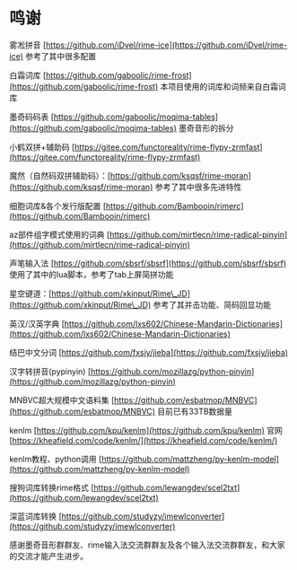 # 鸣谢

雾凇拼音 [https://github.com/iDvel/rime-ice](https://github.com/iDvel/rime-ice) 参考了其中很多配置

白霜词库 [https://github.com/gaboolic/rime-frost](https://github.com/gaboolic/rime-frost) 本项目使用的词库和词频来自白霜词库

墨奇码码表 [https://github.com/gaboolic/moqima-tables](https://github.com/gaboolic/moqima-tables) 墨奇音形的拆分

小鹤双拼+辅助码 [https://gitee.com/functoreality/rime-flypy-zrmfast](https://gitee.com/functoreality/rime-flypy-zrmfast)

魔然（自然码双拼辅助码）：[https://github.com/ksqsf/rime-moran](https://github.com/ksqsf/rime-moran) 参考了其中很多先进特性

细胞词库&各个发行版配置 [https://github.com/Bambooin/rimerc](https://github.com/Bambooin/rimerc)

az部件组字模式使用的词典 [https://github.com/mirtlecn/rime-radical-pinyin](https://github.com/mirtlecn/rime-radical-pinyin)

声笔输入法 [https://github.com/sbsrf/sbsrf](https://github.com/sbsrf/sbsrf) 使用了其中的lua脚本，参考了tab上屏简拼功能

星空键道：[https://github.com/xkinput/Rime\_JD](https://github.com/xkinput/Rime\_JD) 参考了其并击功能、简码回显功能

英汉/汉英字典 [https://github.com/lxs602/Chinese-Mandarin-Dictionaries](https://github.com/lxs602/Chinese-Mandarin-Dictionaries)

结巴中文分词 [https://github.com/fxsjy/jieba](https://github.com/fxsjy/jieba)

汉字转拼音(pypinyin) [https://github.com/mozillazg/python-pinyin](https://github.com/mozillazg/python-pinyin)

MNBVC超大规模中文语料集 [https://github.com/esbatmop/MNBVC](https://github.com/esbatmop/MNBVC) 目前已有33TB数据量

kenlm [https://github.com/kpu/kenlm](https://github.com/kpu/kenlm) 官网[https://kheafield.com/code/kenlm/](https://kheafield.com/code/kenlm/)

kenlm教程、python调用 [https://github.com/mattzheng/py-kenlm-model](https://github.com/mattzheng/py-kenlm-model)

搜狗词库转换rime格式 [https://github.com/lewangdev/scel2txt](https://github.com/lewangdev/scel2txt)

深蓝词库转换 [https://github.com/studyzy/imewlconverter](https://github.com/studyzy/imewlconverter)



感谢墨奇音形群群友、rime输入法交流群群友及各个输入法交流群群友，和大家的交流才能产生进步。
